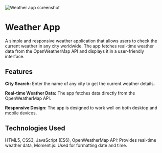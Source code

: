 ![Weather app  screenshot](https://github.com/user-attachments/assets/b653dffb-5d6f-48d4-af77-0d44685fccc9)

# Weather App

  A simple and responsive weather application that allows users to check the current weather in any city worldwide. The app fetches real-time weather data from the OpenWeatherMap API and displays it in a user-friendly interface.

## Features

  **City Search:** Enter the name of any city to get the current weather details.

  **Real-time Weather Data:** The app fetches data directly from the OpenWeatherMap API.

  **Responsive Design:** The app is designed to work well on both desktop and mobile devices.


## Technologies Used

  HTML5,
  CSS3,
  JavaScript (ES6),
  OpenWeatherMap API: Provides real-time weather data,
  Moment.js: Used for formatting date and time.
